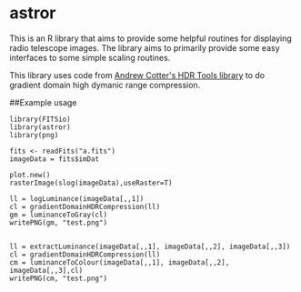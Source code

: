 # astror

This is an R library that aims to provide some helpful routines for displaying radio telescope images.
The library aims to primarily provide some easy interfaces to some simple scaling routines.

This library uses code from [Andrew Cotter's HDR Tools library](http://ttic.uchicago.edu/~cotter/projects/hdr_tools/) to do gradient domain high dymanic range compression.

##Example usage

```{R} 
library(FITSio)
library(astror)
library(png)

fits <- readFits("a.fits")
imageData = fits$imDat

plot.new()
rasterImage(slog(imageData),useRaster=T)

ll = logLuminance(imageData[,,1])
cl = gradientDomainHDRCompression(ll)
gm = luminanceToGray(cl)
writePNG(gm, "test.png")


ll = extractLuminance(imageData[,,1], imageData[,,2], imageData[,,3])
cl = gradientDomainHDRCompression(ll)
cm = luminanceToColour(imageData[,,1], imageData[,,2], imageData[,,3],cl)
writePNG(cm, "test.png")
```

